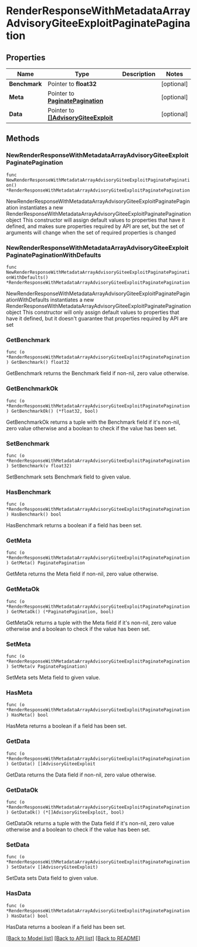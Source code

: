 # RenderResponseWithMetadataArrayAdvisoryGiteeExploitPaginatePagination

## Properties

Name | Type | Description | Notes
------------ | ------------- | ------------- | -------------
**Benchmark** | Pointer to **float32** |  | [optional] 
**Meta** | Pointer to [**PaginatePagination**](PaginatePagination.md) |  | [optional] 
**Data** | Pointer to [**[]AdvisoryGiteeExploit**](AdvisoryGiteeExploit.md) |  | [optional] 

## Methods

### NewRenderResponseWithMetadataArrayAdvisoryGiteeExploitPaginatePagination

`func NewRenderResponseWithMetadataArrayAdvisoryGiteeExploitPaginatePagination() *RenderResponseWithMetadataArrayAdvisoryGiteeExploitPaginatePagination`

NewRenderResponseWithMetadataArrayAdvisoryGiteeExploitPaginatePagination instantiates a new RenderResponseWithMetadataArrayAdvisoryGiteeExploitPaginatePagination object
This constructor will assign default values to properties that have it defined,
and makes sure properties required by API are set, but the set of arguments
will change when the set of required properties is changed

### NewRenderResponseWithMetadataArrayAdvisoryGiteeExploitPaginatePaginationWithDefaults

`func NewRenderResponseWithMetadataArrayAdvisoryGiteeExploitPaginatePaginationWithDefaults() *RenderResponseWithMetadataArrayAdvisoryGiteeExploitPaginatePagination`

NewRenderResponseWithMetadataArrayAdvisoryGiteeExploitPaginatePaginationWithDefaults instantiates a new RenderResponseWithMetadataArrayAdvisoryGiteeExploitPaginatePagination object
This constructor will only assign default values to properties that have it defined,
but it doesn't guarantee that properties required by API are set

### GetBenchmark

`func (o *RenderResponseWithMetadataArrayAdvisoryGiteeExploitPaginatePagination) GetBenchmark() float32`

GetBenchmark returns the Benchmark field if non-nil, zero value otherwise.

### GetBenchmarkOk

`func (o *RenderResponseWithMetadataArrayAdvisoryGiteeExploitPaginatePagination) GetBenchmarkOk() (*float32, bool)`

GetBenchmarkOk returns a tuple with the Benchmark field if it's non-nil, zero value otherwise
and a boolean to check if the value has been set.

### SetBenchmark

`func (o *RenderResponseWithMetadataArrayAdvisoryGiteeExploitPaginatePagination) SetBenchmark(v float32)`

SetBenchmark sets Benchmark field to given value.

### HasBenchmark

`func (o *RenderResponseWithMetadataArrayAdvisoryGiteeExploitPaginatePagination) HasBenchmark() bool`

HasBenchmark returns a boolean if a field has been set.

### GetMeta

`func (o *RenderResponseWithMetadataArrayAdvisoryGiteeExploitPaginatePagination) GetMeta() PaginatePagination`

GetMeta returns the Meta field if non-nil, zero value otherwise.

### GetMetaOk

`func (o *RenderResponseWithMetadataArrayAdvisoryGiteeExploitPaginatePagination) GetMetaOk() (*PaginatePagination, bool)`

GetMetaOk returns a tuple with the Meta field if it's non-nil, zero value otherwise
and a boolean to check if the value has been set.

### SetMeta

`func (o *RenderResponseWithMetadataArrayAdvisoryGiteeExploitPaginatePagination) SetMeta(v PaginatePagination)`

SetMeta sets Meta field to given value.

### HasMeta

`func (o *RenderResponseWithMetadataArrayAdvisoryGiteeExploitPaginatePagination) HasMeta() bool`

HasMeta returns a boolean if a field has been set.

### GetData

`func (o *RenderResponseWithMetadataArrayAdvisoryGiteeExploitPaginatePagination) GetData() []AdvisoryGiteeExploit`

GetData returns the Data field if non-nil, zero value otherwise.

### GetDataOk

`func (o *RenderResponseWithMetadataArrayAdvisoryGiteeExploitPaginatePagination) GetDataOk() (*[]AdvisoryGiteeExploit, bool)`

GetDataOk returns a tuple with the Data field if it's non-nil, zero value otherwise
and a boolean to check if the value has been set.

### SetData

`func (o *RenderResponseWithMetadataArrayAdvisoryGiteeExploitPaginatePagination) SetData(v []AdvisoryGiteeExploit)`

SetData sets Data field to given value.

### HasData

`func (o *RenderResponseWithMetadataArrayAdvisoryGiteeExploitPaginatePagination) HasData() bool`

HasData returns a boolean if a field has been set.


[[Back to Model list]](../README.md#documentation-for-models) [[Back to API list]](../README.md#documentation-for-api-endpoints) [[Back to README]](../README.md)


